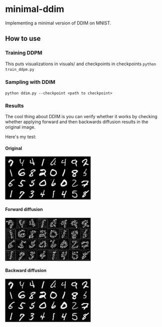 # minimal-ddim
Implementing a minimal version of DDIM on MNIST.

## How to use

### Training DDPM
This puts visualizations in visuals/ and checkpoints in checkpoints
`python train_ddpm.py`

### Sampling with DDIM
`python ddim.py --checkpoint <path to checkpoint>`


### Results

The cool thing about DDIM is you can verify whether it works by checking whether applying forward and then backwards diffusion results in the original image. 

Here's my test:

#### Original
![alt text](/images/original.png)

#### Forward diffusion
![alt text](/images/ddim_forward.png)


#### Backward diffusion
![alt text](/images/ddim_backward.png)
